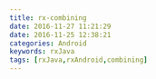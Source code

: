 ```yaml
---
title: rx-combining
date: 2016-11-27 11:21:29
date: 2016-11-25 12:38:21
categories: Android
keywords: rxJava
tags: [rxJava,rxAndroid,combining]
---
```

